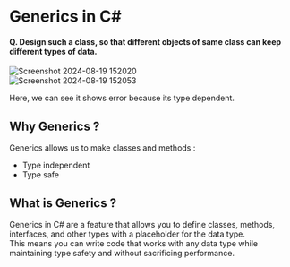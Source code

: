 <h1>Generics in C#</h1>

<h4> Q. Design such a class, so that different objects of same  class  can keep different types of data. </h4>

![Screenshot 2024-08-19 152020](https://github.com/user-attachments/assets/3730cbfa-e410-44dc-8f34-dd6df530c14c) <br>
![Screenshot 2024-08-19 152053](https://github.com/user-attachments/assets/1e795328-f53e-4cd3-b269-532012a32ca9) <br>

Here, we can see it shows error because its type dependent.

<h2>Why Generics ?</h2>
Generics allows us to make classes and methods : 

<ul>
<li>Type independent </li>
<li>Type safe </li>
</ul>

<h2>What is Generics ? </h2>
Generics in C# are a feature that allows you to define classes, methods, interfaces, and other types with a placeholder for the data type. <br>
This means you can write code that works with any data type while maintaining type safety and without sacrificing performance.
